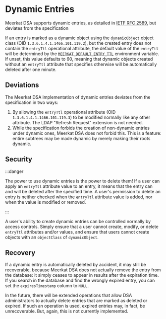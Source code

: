# Dynamic Entries

Meerkat DSA supports dynamic entries, as detailed in
[IETF RFC 2589](https://www.rfc-editor.org/rfc/rfc2589.html), but deviates from
the specification 

If an entry is marked as a dynamic object using the `dynamicObject` object
class (OID `1.3.6.1.4.1.1466.101.119.2`), but the created entry does not contain
the `entryTtl` operational attribute, the default value of the `entryTtl` will
be determined by the
[`MEERKAT_DEFAULT_ENTRY_TTL`](./env.md#meerkatdefaultentryttl) environment
variable. If unset, this value defaults to 60, meaning that dynamic objects
created without an `entryTtl` attribute that specifies otherwise will be
automatically deleted after one minute.

## Deviations

The Meerkat DSA implementation of dynamic entries deviates from the
specification in two ways:

1. By allowing the `entryTtl` operational attribute
   (OID `1.3.6.1.4.1.1466.101.119.3`) to be modified normally like any other
   attribute. The LDAP "Refresh Request" extension is not needed.
2. While the specification forbids the creation of non-dynamic entries under
   dynamic ones, Meerkat DSA does not forbid this. This is a feature: entire
   subtrees may be made dynamic by merely making their roots dynamic.

## Security

:::danger

The power to use dynamic entries is the power to delete them! If a user can
apply an `entryTtl` attribute value to an entry, it means that the entry can and
will be deleted after the specified time. A user's permission to delete an entry
is neither checked when the `entryTtl` attribute value is added, nor when the
value is modified or removed.

:::

A user's ability to create dynamic entries can be controlled normally by access
controls. Simply ensure that a user cannot create, modify, or delete `entryTtl`
attributes and/or values, and ensure that users cannot create objects with an
`objectClass` of `dynamicObject`.

## Recovery

If a dynamic entry is automatically deleted by accident, it may still be
recoverable, because Meerkat DSA does not actually remove the entry from the
database: it simply ceases to appear in results after the expiration time. If
you search in the database and find the wrongly expired entry, you can set the
`expiresTimestamp` column to `NULL`.

In the future, there will be extended operations that allow DSA administrators
to actually delete entries that are marked as deleted or expired. If such an
operation is used, expired entries may, in fact, be unrecoverable. But, again,
this is not currently implemented.
